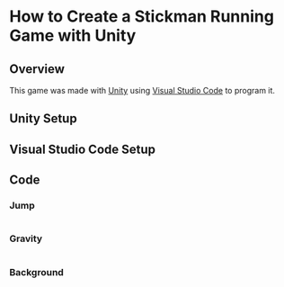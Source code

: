 # How to Create a Stickman Running Game with Unity
## Overview
This game was made with [Unity](https://unity.com) using [Visual Studio Code](https://code.visualstudio.com/) to program it.
## Unity Setup

## Visual Studio Code Setup

## Code

### Jump 
```
```
### Gravity
```
```
### Background
```
```
